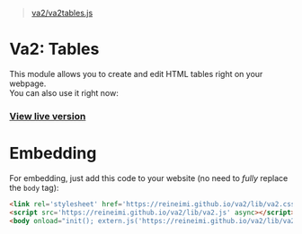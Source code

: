 > [va2/va2tables.js](https://github.com/reineimi/va2/blob/main/lib/va2tables.js)
# Va2: Tables
This module allows you to create and edit HTML tables right on your webpage.<br>
You can also use it right now:<br>

### [View live version](https://reineimi.github.io/va2tables/)

# Embedding
For embedding, just add this code to your website (no need to *fully* replace the `body` tag):
```html
<link rel='stylesheet' href='https://reineimi.github.io/va2/lib/va2.css'>
<script src='https://reineimi.github.io/va2/lib/va2.js' async></script>
<body onload="init(); extern.js('https://reineimi.github.io/va2/lib/va2tables.js', 'va2tables')"></body>
```
